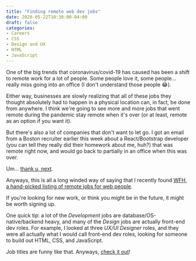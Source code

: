 ```yaml
---
title: "Finding remote web dev jobs"
date: 2020-05-22T10:30:00-04:00
draft: false
categories:
- Careers
- CSS
- Design and UX
- HTML
- JavaScript
---
```


One of the big trends that coronavirus/covid-19 has caused has been a shift to remote work for a lot of people. Some people love it, some people... really miss going into an office (I don't understand those people 😂).

Either way, businesses are slowly realizing that all of these jobs they thought absolutely had to happen in a physical location can, in fact, be done from anywhere. I think we're going to see more and more jobs that went remote during the pandemic stay remote when it's over (or at least, remote as an option if you want it).

But there's also a lot of companies that don't want to let go. I got an email from a Boston recruiter earlier this week about a React/Bootstrap developer (you can tell they really did their homework about me, huh?) that was remote right now, and would go back to partially in an office when this was over.

Um... [thank u, next](https://www.youtube.com/watch?v=gl1aHhXnN1k).

Anyways, this is all a long winded way of saying that I recently found [WFH, a hand-picked listing of remote jobs for web people](https://wfh.page/).

If you're looking for new work, or think you might be in the future, it might be worth signing up.

One quick tip: a lot of the *Development* jobs are database/OS-native/backend heavy, and many of the *Design* jobs are actually front-end dev roles. For example, I looked at three *UX/UI Designer* roles, and they were all actually what I would call front-end dev roles, looking for someone to build out HTML, CSS, and JavaScript.

Job titles are funny like that. Anyways, [check it out](https://wfh.page/)!